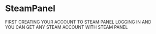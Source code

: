 # SteamPanel
FIRST CREATING YOUR ACCOUNT TO STEAM PANEL LOGGING IN AND YOU CAN GET ANY STEAM ACCOUNT WITH STEAM PANEL
